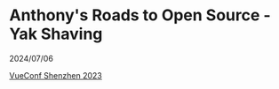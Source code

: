 # Anthony's Roads to Open Source - Yak Shaving

2024/07/06

[VueConf Shenzhen 2023](https://vue.w3ctech.com/)
